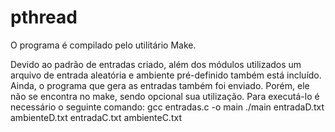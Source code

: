 # pthread
O programa é compilado pelo utilitário Make.

Devido ao padrão de entradas criado, além dos módulos utilizados um arquivo de entrada aleatória e ambiente pré-definido também está incluído.
Ainda, o programa que gera as entradas também foi enviado. Porém, ele não se encontra no make, sendo opcional sua utilização. Para executá-lo é necessário o seguinte comando:
	gcc entradas.c -o main
	./main entradaD.txt ambienteD.txt entradaC.txt ambienteC.txt
